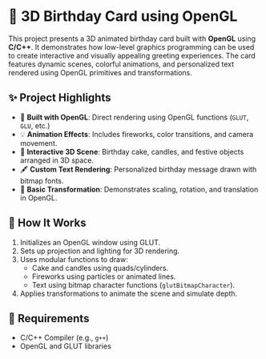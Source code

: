 # 🎉 3D Birthday Card using OpenGL

This project presents a 3D animated birthday card built with **OpenGL** using **C/C++**. It demonstrates how low-level graphics programming can be used to create interactive and visually appealing greeting experiences. The card features dynamic scenes, colorful animations, and personalized text rendered using OpenGL primitives and transformations.

## ✨ Project Highlights

- 🧱 **Built with OpenGL**: Direct rendering using OpenGL functions (`GLUT`, `GLU`, etc.)
- 💡 **Animation Effects**: Includes fireworks, color transitions, and camera movement.
- 🎂 **Interactive 3D Scene**: Birthday cake, candles, and festive objects arranged in 3D space.
- 🖋️ **Custom Text Rendering**: Personalized birthday message drawn with bitmap fonts.
- 📐 **Basic Transformation**: Demonstrates scaling, rotation, and translation in OpenGL.

## 🧪 How It Works

1. Initializes an OpenGL window using GLUT.
2. Sets up projection and lighting for 3D rendering.
3. Uses modular functions to draw:
   - Cake and candles using quads/cylinders.
   - Fireworks using particles or animated lines.
   - Text using bitmap character functions (`glutBitmapCharacter`).
4. Applies transformations to animate the scene and simulate depth.

## 🔧 Requirements

- C/C++ Compiler (e.g., `g++`)
- OpenGL and GLUT libraries
